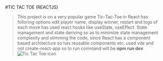 #TIC TAC TOE (REACTJS)
> This project is on a very popular game Tic-Tac-Toe in React has folloring options edit player name, display winner, restart and logs of each move  has used react hooks like useState, useEffect.
> State management and state deriving so as to minimize state management complexity and slimming the code, since React has a component based architecture so has reusable components etc.
> used vite and not create-react-app so to run command will be **npm run dev**
 ![Tic Tac Toe icon](https://static-00.iconduck.com/assets.00/tic-tac-toe-icon-512x512-evpdbsvf.png)
